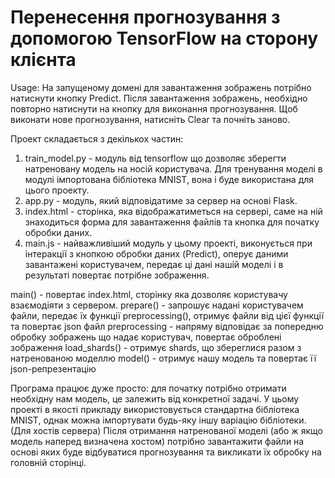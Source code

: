 # Перенесення прогнозування з допомогою TensorFlow на сторону клієнта
Usage: На запущеному домені для завантаження зображень потрібно натиснути кнопку Predict. Після завантаження зображень, необхідно повторно натиснути на кнопку для виконання прогнозування. Щоб виконати нове прогнозування, натисніть Clear та почніть заново.

Проект складається з декількох частин:
1. train_model.py - модуль від tensorflow що дозволяє зберегти натреновану модель на носій користувача. Для тренування моделі в модулі імпортована бібліотека MNIST, вона і буде використана для цього проекту.
2. app.py - модуль, який відповідатиме за сервер на основі Flask.
3. index.html - сторінка, яка відображатиметься на сервері, саме на ній знаходиться форма для завантаження файлів та кнопка для початку обробки даних.
4. main.js - найважливіший модуль у цьому проекті, виконується при інтеракції з кнопкою обробки даних (Predict), оперує даними завантажені користувачем, передає ці дані нашій моделі і в результаті повертає потрібне зображення.

main() - повертає index.html, сторінку яка дозволяє користувачу взаємодіяти з сервером.
prepare() - запрошує надані користувачем файли, передає їх функції preprocessing(), отримує файли від цієї функції та повертає json файл
preprocessing - напряму відповідає за попередню обробку зображень що надає користувач, повертає оброблені зображення
load_shards() - отримує shards, що збереглися разом з натренованою моделлю
model() - отримує нашу модель та повертає її json-репрезентацію

Програма працює дуже просто: для початку потрібно отримати необхідну нам модель, це залежить від конкретної задачі. У цьому проекті в якості прикладу використовується стандартна бібліотека MNIST, однак можна імпортувати будь-яку іншу варіацію бібліотеки. (Для хостів сервера)
Після отримання натренованої моделі (або ж якщо модель наперед визначена хостом) потрібно завантажити файли на основі яких буде відбуватися прогнозування та викликати їх обробку на головній сторінці.
